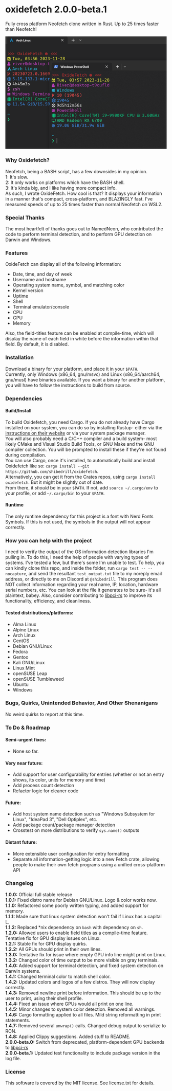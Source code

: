 # oxidefetch 2.0.0-beta.1
Fully cross platform Neofetch clone written in Rust. Up to 25 times faster than Neofetch!  

![alt text](image.png "Example output of OxideFetch on a WSL2 Arch Linux host")  

### Why Oxidefetch?
Neofetch, being a BASH script, has a few downsides in my opinion.  
1: It's slow.  
2: It only works on platforms which have the BASH shell.  
3: It's kinda big, and I like having more compact info.  
As such, I wrote OxideFetch. How cool is that? It displays your information in a manner that's compact, cross-platform, and BLAZINGLY fast. I've measured speeds of up to 25 times faster than normal Neofetch on WSL2.

### Special Thanks
The most heartfelt of thanks goes out to NamedNeon, who contributed the code to perform terminal detection, and to perform GPU detection on Darwin and Windows.  

### Features  
OxideFetch can display all of the following information:  
- Date, time, and day of week  
- Username and hostname  
- Operating system name, symbol, and matching color  
- Kernel version  
- Uptime  
- Shell  
- Terminal emulator/console  
- CPU  
- GPU  
- Memory

Also, the field-titles feature can be enabled at compile-time, which will display the name of each field in white before the information within that field. By default, it is disabled.

### Installation  
Download a binary for your platform, and place it in your `$PATH`.  
Currently, only Windows (x86_64, gnu/msvc) and Linux (x86_64/aarch64, gnu/musl) have binaries available. If you want a binary for another platform, you will have to follow the instructions to build from source.

### Dependencies 
#### Build/Install
To build Oxidefetch, you need Cargo. If you do not already have Cargo installed on your system, you can do so by installing Rustup- either via the [instructions on their website](https://doc.rust-lang.org/cargo/getting-started/installation.html "instructions on their website") or via your system package manager.  
You will also probably need a C/C++ compiler and a build system- most likely CMake and Visual Studio Build Tools, or GNU Make and the GNU compiler collection. You will be prompted to install these if they're not found during compilation.  
You can use Cargo, once it's installed, to automatically build and install Oxidefetch like so:
`cargo install --git https://github.com/shibedrill/oxidefetch`.  
Alternatively, you can get it from the Crates repos, using `cargo install oxidefetch`. But it might be slightly out of date.  
From there, it *should* be in your `$PATH`. If not, add `source ~/.cargo/env` to your profile, or add `~/.cargo/bin` to your `$PATH`.  

#### Runtime
The only runtime dependency for this project is a font with Nerd Fonts Symbols. If this is not used, the symbols in the output will not appear correctly.

### How you can help with the project
I need to verify the output of the OS information detection libraries I'm pulling in. To do this, I need the help of people with varying types of systems. I've tested a few, but there's some I'm unable to test. To help, you can kindly clone this repo, and inside the folder, run `cargo test -- --nocapture`, and send the resultant `test_output.txt` file to my noreply email address, or directly to me on Discord at `@shibedrill`. This program does NOT collect information regarding your real name, IP, location, hardware serial numbers, etc. You can look at the file it generates to be sure- it's all plaintext, babey. Also, consider contributing to [libpci-rs](https://github.com/namedneon/libpci-rs) to improve its functionality, efficiency, and cleanliness.  

#### Tested distributions/platforms:
- Alma Linux
- Alpine Linux
- Arch Linux
- CentOS
- Debian GNU/Linux
- Fedora
- Gentoo
- Kali GNU/Linux
- Linux Mint
- openSUSE Leap
- openSUSE Tumbleweed
- Ubuntu
- Windows

### Bugs, Quirks, Unintended Behavior, And Other Shenanigans   
No weird quirks to report at this time.  

### To Do & Roadmap   
#### Semi-urgent fixes:   
- None so far.
#### Very near future:   
- Add support for user configurability for entries (whether or not an entry shows, its color, units for memory and time)   
- Add process count detection  
- Refactor logic for cleaner code  
#### Future:  
- Add host system name detection such as "Windows Subsystem for Linux", "IdeaPad 3", "Dell Optiplex", etc.  
- Add package count/package manager detection  
- Crosstest on more distributions to verify `sys.name()` outputs  
#### Distant future:
- More extensible user configuration for entry formatting  
- Separate all information-getting logic into a new Fetch crate, allowing people to make their own fetch programs using a unified cross-platform API  

### Changelog
**1.0.0:** Official full stable release   
**1.0.1:** Fixed distro name for Debian GNU/Linux. Logo & color works now.  
**1.1.0:** Refactored some poorly written typing, and added support for memory.  
**1.1.1:** Made sure that linux system detection won't fail if Linux has a capital L.  
**1.1.2:** Replaced *nix dependency on `bash` with dependency on `sh`.  
**1.2.0:** Allowed users to enable field titles as a compile-time feature. Tentative fix for GPU display issues on Linux.  
**1.2.1:** Stable fix for GPU display quirks.  
**1.2.2:** All GPUs should print in their own lines.  
**1.3.0:** Tentative fix for issue where empty GPU info line might print on Linux.  
**1.3.2:** Changed color of time output to be more visible on gray terminals.  
**1.4.0:** Added support for terminal detection, and fixed system detection on Darwin systems.  
**1.4.1:** Changed terminal color to match shell color.  
**1.4.2:** Updated colors and logos of a few distros. They will now display correctly.  
**1.4.3:** Removed newline print before information. This should be up to the user to print, using their shell profile.  
**1.4.4:** Fixed an issue where GPUs would all print on one line.  
**1.4.5:** Minor changes to system color detection. Removed all warnings.  
**1.4.6:** Cargo formatting applied to all files. Mild string reformatting in print statements.  
**1.4.7:** Removed several `unwrap()` calls. Changed debug output to serialize to RON.  
**1.4.8:** Applied Clippy suggestions. Added stuff to README.  
**2.0.0-beta.0:** Switch from deprecated, platform-dependent GPU backends to [libpci-rs](https://github.com/namedneon/libpci-rs)  
**2.0.0-beta.1:** Updated test functionality to include package version in the log file.  

### License
This software is covered by the MIT license. See license.txt for details.
